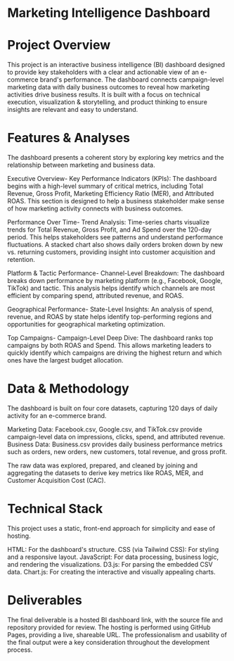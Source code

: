 # Marketing Intelligence Dashboard
# Project Overview
This project is an interactive business intelligence (BI) dashboard designed to provide key stakeholders with a clear and actionable view of an e-commerce brand's performance. The dashboard connects campaign-level marketing data with daily business outcomes to reveal how marketing activities drive business results. It is built with a focus on technical execution, visualization & storytelling, and product thinking to ensure insights are relevant and easy to understand.

# Features & Analyses
The dashboard presents a coherent story by exploring key metrics and the relationship between marketing and business data.

Executive Overview-
Key Performance Indicators (KPIs): The dashboard begins with a high-level summary of critical metrics, including Total Revenue, Gross Profit, Marketing Efficiency Ratio (MER), and Attributed ROAS. This section is designed to help a business stakeholder make sense of how marketing activity connects with business outcomes.

Performance Over Time-
Trend Analysis: Time-series charts visualize trends for Total Revenue, Gross Profit, and Ad Spend over the 120-day period. This helps stakeholders see patterns and understand performance fluctuations. A stacked chart also shows daily orders broken down by new vs. returning customers, providing insight into customer acquisition and retention.

Platform & Tactic Performance-
Channel-Level Breakdown: The dashboard breaks down performance by marketing platform (e.g., Facebook, Google, TikTok) and tactic. This analysis helps identify which channels are most efficient by comparing spend, attributed revenue, and ROAS.

Geographical Performance-
State-Level Insights: An analysis of spend, revenue, and ROAS by state helps identify top-performing regions and opportunities for geographical marketing optimization.

Top Campaigns-
Campaign-Level Deep Dive: The dashboard ranks top campaigns by both ROAS and Spend. This allows marketing leaders to quickly identify which campaigns are driving the highest return and which ones have the largest budget allocation.

# Data & Methodology
The dashboard is built on four core datasets, capturing 120 days of daily activity for an e-commerce brand.

Marketing Data: Facebook.csv, Google.csv, and TikTok.csv provide campaign-level data on impressions, clicks, spend, and attributed revenue.
Business Data: Business.csv provides daily business performance metrics such as orders, new orders, new customers, total revenue, and gross profit.

The raw data was explored, prepared, and cleaned by joining and aggregating the datasets to derive key metrics like ROAS, MER, and Customer Acquisition Cost (CAC).

# Technical Stack
This project uses a static, front-end approach for simplicity and ease of hosting.

HTML: For the dashboard's structure.
CSS (via Tailwind CSS): For styling and a responsive layout.
JavaScript: For data processing, business logic, and rendering the visualizations.
D3.js: For parsing the embedded CSV data.
Chart.js: For creating the interactive and visually appealing charts.

# Deliverables
The final deliverable is a hosted BI dashboard link, with the source file and repository provided for review. The hosting is performed using GitHub Pages, providing a live, shareable URL. The professionalism and usability of the final output were a key consideration throughout the development process.
